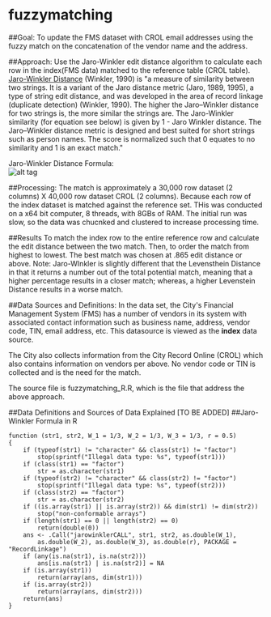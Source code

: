 # fuzzymatching 
##Goal: 
To update the FMS dataset with CROL email addresses using the fuzzy match on the concatenation of the vendor name and the address. 

##Approach: 
Use the Jaro-Winkler edit distance algorithm to calculate each row in the index(FMS data) matched to the reference table (CROL table).
<a href="https://en.wikipedia.org/wiki/Jaro%E2%80%93Winkler_distance">Jaro-Winkler Distance</a> (Winkler, 1990) is "a measure of similarity between two strings. It is a variant of the Jaro distance metric (Jaro, 1989, 1995), a type of string edit distance, and was developed in the area of record linkage (duplicate detection) (Winkler, 1990). The higher the Jaro–Winkler distance for two strings is, the more similar the strings are. The Jaro-Winkler similarity (for equation see below) is given by 1 - Jaro Winkler distance. The Jaro–Winkler distance metric is designed and best suited for short strings such as person names. The score is normalized such that 0 equates to no similarity and 1 is an exact match."

Jaro-Winkler Distance Formula:
<br>
![alt tag](https://www.safaribooksonline.com/library/view/haskell-data-analysis/9781783286331/graphics/6331OS_03_03.jpg)
<br>


##Processing: 
The match is approximately a 30,000 row dataset (2 columns) X 40,000 row dataset CROL (2 columns). Because each row of the index dataset is matched against the reference set. THis was conducted on a x64 bit computer, 8 threads, with 8GBs of RAM. The initial run was slow, so the data was chucnked and clustered to increase processing time. 

##Results
To match the index row to the entire reference row and calculate the edit distance between the two match. Then, to order the match from highest to lowest. The best match was chosen at .865 edit distance or above. Note: Jaro-WInkler is slightly different that the Levensthein Distance in that it returns a number out of the total potential match, meaning that a higher percentage results in a closer match; whereas, a higher Levenstein Distance results in a worse match. 

##Data Sources and Definitions:
In the data set, the City's Financial Management System (FMS) has a number of vendors in its system with associated contact information such as business name, address, vendor code, TIN, email address, etc. This datasource is viewed as the <b>index</b> data source. 

The City also collects information from the City Record Online (CROL) which also contains information on vendors per above. No vendor code or TIN is collected and is the need for the match. 

The source file is fuzzymatching_R.R, which is the file that address the above approach. 

##Data Definitions and Sources of Data Explained
[TO BE ADDED] 
##Jaro-Winkler Formula in R
```
function (str1, str2, W_1 = 1/3, W_2 = 1/3, W_3 = 1/3, r = 0.5) 
{
    if (typeof(str1) != "character" && class(str1) != "factor") 
        stop(sprintf("Illegal data type: %s", typeof(str1)))
    if (class(str1) == "factor") 
        str = as.character(str1)
    if (typeof(str2) != "character" && class(str2) != "factor") 
        stop(sprintf("Illegal data type: %s", typeof(str2)))
    if (class(str2) == "factor") 
        str = as.character(str2)
    if ((is.array(str1) || is.array(str2)) && dim(str1) != dim(str2)) 
        stop("non-conformable arrays")
    if (length(str1) == 0 || length(str2) == 0) 
        return(double(0))
    ans <- .Call("jarowinklerCALL", str1, str2, as.double(W_1), 
        as.double(W_2), as.double(W_3), as.double(r), PACKAGE = "RecordLinkage")
    if (any(is.na(str1), is.na(str2))) 
        ans[is.na(str1) | is.na(str2)] = NA
    if (is.array(str1)) 
        return(array(ans, dim(str1)))
    if (is.array(str2)) 
        return(array(ans, dim(str2)))
    return(ans)
}
```
